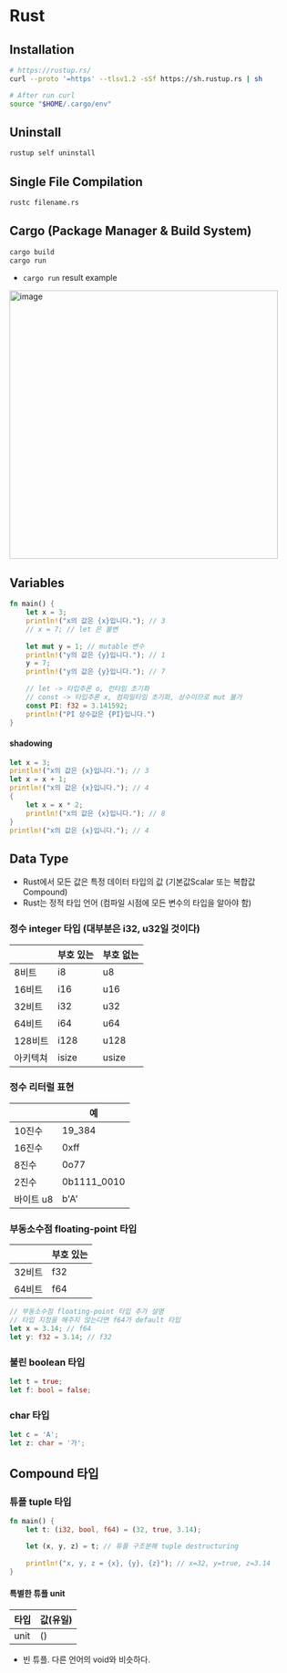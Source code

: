 # Rust

## Installation
```bash
# https://rustup.rs/
curl --proto '=https' --tlsv1.2 -sSf https://sh.rustup.rs | sh

# After run curl
source "$HOME/.cargo/env"
```

## Uninstall
```bash
rustup self uninstall
```

## Single File Compilation
```bash
rustc filename.rs
```

## Cargo (Package Manager & Build System)
```bash
cargo build
cargo run
```

- `cargo run` result example

<img width="471" alt="image" src="https://github.com/Nhahan/rust/assets/81916648/dd6b7be6-ea47-4d8c-a398-3ea3c47dadf7">

## Variables
```rust
fn main() {
    let x = 3;
    println!("x의 값은 {x}입니다."); // 3
    // x = 7; // let 은 불변
    
    let mut y = 1; // mutable 변수
    println!("y의 값은 {y}입니다."); // 1
    y = 7;
    println!("y의 값은 {y}입니다."); // 7
    
    // let -> 타입추론 o, 런타임 초기화
    // const -> 타입추론 x, 컴파일타임 초기화, 상수이므로 mut 불가
    const PI: f32 = 3.141592;
    println!("PI 상수값은 {PI}입니다.")
}
```

#### shadowing
```rust
let x = 3;
println!("x의 값은 {x}입니다."); // 3
let x = x + 1;
println!("x의 값은 {x}입니다."); // 4
{
    let x = x * 2;
    println!("x의 값은 {x}입니다."); // 8 
}
println!("x의 값은 {x}입니다."); // 4
```

## Data Type

- Rust에서 모든 값은 특정 데이터 타입의 값 (기본값Scalar 또는 복합값 Compound)
- Rust는 정적 타입 언어 (컴파일 시점에 모든 변수의 타입을 알아야 함)

### 정수 integer 타입 (대부분은 i32, u32일 것이다)

|       | 부호 있는 | 부호 없는 |
|-------|-------|-------|
| 8비트   | i8    | u8    |
| 16비트  | i16   | u16   |
| 32비트  | i32   | u32   |
| 64비트  | i64   | u64   |
| 128비트 | i128  | u128  |
| 아키텍쳐  | isize | usize |

### 정수 리터럴 표현

|         | 예          |
|---------|------------|
| 10진수    | 19_384     |
| 16진수    | 0xff       |
| 8진수     | 0o77       |
| 2진수     | 0b1111_0010|
| 바이트 u8  | b'A'       |

### 부동소수점 floating-point 타입

| | 부호 있는 |
|---|---|
| 32비트 | f32 |
| 64비트 | f64 |

```rust
// 부동소수점 floating-point 타입 추가 설명
// 타입 지정을 해주지 않는다면 f64가 default 타입
let x = 3.14; // f64
let y: f32 = 3.14; // f32
```

### 불린 boolean 타입

```rust
let t = true;
let f: bool = false;
```

### char 타입

```rust
let c = 'A';
let z: char = '가';
```

## Compound 타입

### 튜플 tuple 타입

```rust
fn main() {
    let t: (i32, bool, f64) = (32, true, 3.14);

    let (x, y, z) = t; // 튜플 구조분해 tuple destructuring
    
    println!("x, y, z = {x}, {y}, {z}"); // x=32, y=true, z=3.14
}
```

#### 특별한 튜플 unit

| 타입 | 값(유일) |
|---|---|
| unit | () |

- 빈 튜플. 다른 언어의 void와 비슷하다.
